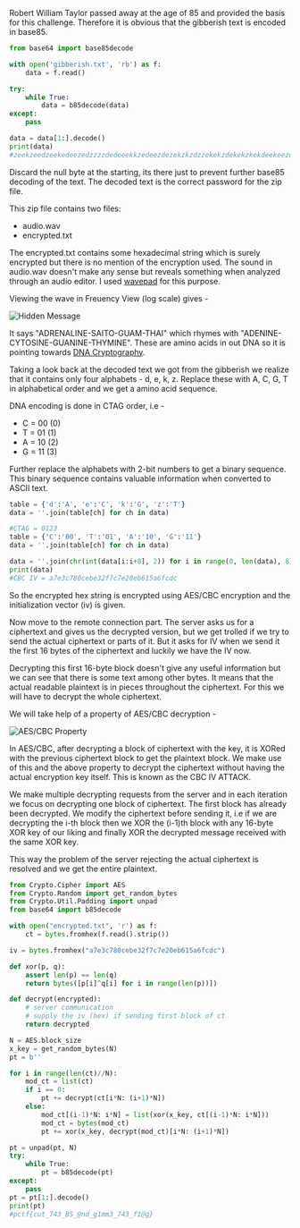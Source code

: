 Robert William Taylor passed away at the age of 85 and provided the basis for this challenge.
Therefore it is obvious that the gibberish text is encoded in base85.

```python
from base64 import base85decode

with open('gibberish.txt', 'rb') as f:
    data = f.read()

try:
    while True:
        data = b85decode(data)
except:
    pass

data = data[1:].decode()
print(data)
#zeekzeedzeekedeezedzzzzdedeeekkzedeezdezekzkzdzzekekzdekekzkekdeekeezdekzdzzzdedzdzzekekekedzdzdekzkzdekekzkzdzzekedekeezdzzzdedekzdekezekzzzdezekzdzdzdzdekzdzezdek
```

Discard the null byte at the starting, its there just to prevent further base85 decoding of the text.
The decoded text is the correct password for the zip file.

This zip file contains two files:
* audio.wav
* encrypted.txt

The encrypted.txt contains some hexadecimal string which is surely encrypted but there is no mention of the encryption used.
The sound in audio.wav doesn't make any sense but reveals something when analyzed through an audio editor.
I used [wavepad](https://www.nch.com.au/wavepad/index.html) for this purpose.

Viewing the wave in Freuency View (log scale) gives -

![Hidden Message](./images/hidden-message.png)

It says "ADRENALINE-SAITO-GUAM-THAI" which rhymes with "ADENINE-CYTOSINE-GUANINE-THYMINE".
These are amino acids in out DNA so it is pointing towards [DNA Cryptography](https://www.geeksforgeeks.org/dna-cryptography/).

Taking a look back at the decoded text we got from the gibberish we realize that it contains only four alphabets - d, e, k, z.
Replace these with A, C, G, T in alphabetical order and we get a amino acid sequence.

DNA encoding is done in CTAG order, i.e -
* C = 00 (0)
* T = 01 (1)
* A = 10 (2)
* G = 11 (3)

Further replace the alphabets with 2-bit numbers to get a binary sequence.
This binary sequence contains valuable information when converted to ASCII text.

```python
table = {'d':'A', 'e':'C', 'k':'G', 'z':'T'}
data = ''.join(table[ch] for ch in data)

#CTAG = 0123
table = {'C':'00', 'T':'01', 'A':'10', 'G':'11'}
data = ''.join(table[ch] for ch in data)

data = ''.join(chr(int(data[i:i+8], 2)) for i in range(0, len(data), 8))
print(data)
#CBC IV = a7e3c780cebe32f7c7e20eb615a6fcdc
```

So the encrypted hex string is encrypted using AES/CBC encryption and the initialization vector (iv) is given.

Now move to the remote connection part.
The server asks us for a ciphertext and gives us the decrypted version, but we get trolled if we try to send the actual ciphertext or parts of it.
But it asks for IV when we send it the first 16 bytes of the ciphertext and luckily we have the IV now.

Decrypting this first 16-byte block doesn't give any useful information but we can see that there is some text among other bytes.
It means that the actual readable plaintext is in pieces throughout the ciphertext.
For this we will have to decrypt the whole ciphertext.

We will take help of a property of AES/CBC decryption -

![AES/CBC Property](./images/cbc-property.png)

In AES/CBC, after decrypting a block of ciphertext with the key, it is XORed with the previous ciphertext block to get the plaintext block.
We make use of this and the above property to decrypt the ciphertext without having the actual encryption key itself.
This is known as the CBC IV ATTACK.

We make multiple decrypting requests from the server and in each iteration we focus on decrypting one block of ciphertext.
The first block has already been decrypted. We modify the ciphertext before sending it, i.e if we are decrypting the i-th block then we XOR the (i-1)th block with any 16-byte XOR key of our liking and finally XOR the decrypted message received with the same XOR key.

This way the problem of the server rejecting the actual ciphertext is resolved and we get the entire plaintext.

```python
from Crypto.Cipher import AES
from Crypto.Random import get_random_bytes
from Crypto.Util.Padding import unpad
from base64 import b85decode

with open("encrypted.txt", 'r') as f:
    ct = bytes.fromhex(f.read().strip())

iv = bytes.fromhex("a7e3c780cebe32f7c7e20eb615a6fcdc")

def xor(p, q):
    assert len(p) == len(q)
    return bytes([p[i]^q[i] for i in range(len(p))])

def decrypt(encrypted):
    # server communication
    # supply the iv (hex) if sending first block of ct
    return decrypted

N = AES.block_size
x_key = get_random_bytes(N)
pt = b''

for i in range(len(ct)//N):
    mod_ct = list(ct)
    if i == 0:
        pt += decrypt(ct[i*N: (i+1)*N])
    else:
        mod_ct[(i-1)*N: i*N] = list(xor(x_key, ct[(i-1)*N: i*N]))
        mod_ct = bytes(mod_ct)
        pt += xor(x_key, decrypt(mod_ct)[i*N: (i+1)*N])

pt = unpad(pt, N)
try:
    while True:
        pt = b85decode(pt)
except:
    pass
pt = pt[1:].decode()
print(pt)
#pctf{cut_743_BS_@nd_g1mm3_743_f1@g}
```
